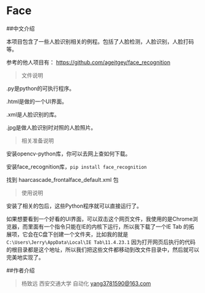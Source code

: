 # Face

##中文介绍

本项目包含了一些人脸识别相关的例程。包括了人脸检测，人脸识别，人脸打码等。

参考的他人项目有：
https://github.com/ageitgey/face_recognition

>文件说明

.py是python的可执行程序。

.html是做的一个UI界面。

.xml是人脸识别的库。

.jpg是做人脸识别时对照的人脸照片。


>相关准备说明

安装opencv-python库，你可以去网上查如何下载。

安装face_recognition库，```pip install face_recognition```

找到 haarcascade_frontalface_default.xml 包

>使用说明

安装了相关的包后，这些Python程序就可以直接运行了。

如果想要看到一个好看的UI界面，可以双击这个网页文件，我使用的是Chrome浏览器，而里面有一个指令只能在IE的内核下运行，所以我下载了一个IE Tab 的拓展项，它会在C盘下创建一个文件夹，比如我的就是 ```C:\Users\Jerry\AppData\Local\IE Tab\11.4.23.1``` 因为打开网页后执行的代码的根目录都是这个地址，所以我们把这些文件都移动到改文件目录中，然后就可以完美地实现了。




##作者介绍
>杨致远 西安交通大学 自动化 yang3781590@163.com

